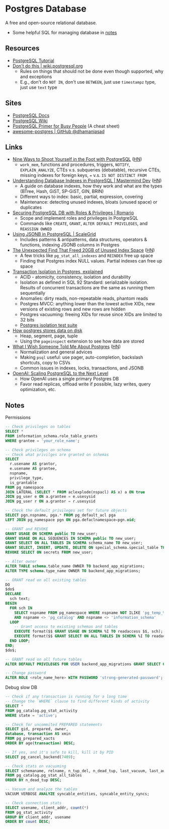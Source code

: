 # Postgres Database

A free and open-source relational database.

- Some helpful SQL for managing database in [notes](#notes)

## Resources

- [PostgreSQL Tutorial](https://www.postgresqltutorial.com/)
- [Don't do this | wiki.postgresql.org](https://wiki.postgresql.org/wiki/Don%27t_Do_This)
  - Rules on things that should not be done even though supported, why and
    exceptions
  - E.g., don't do `NOT IN`, don't use `BETWEEN`, just use `timestampz` type,
    just use `text` type

## Sites

- [PostgreSQL Docs](https://www.postgresql.org/docs/current/index.html)
- [PostgreSQL Wiki](https://wiki.postgresql.org/wiki/Main_Page)
- [PostgreSQL Primer for Busy People](https://zaiste.net/posts/postgresql-primer-for-busy-people/)
  (A cheat sheet)
- [awesome-postgres | GitHub @dhamaniasad](https://github.com/dhamaniasad/awesome-postgres)

## Links

- [Nine Ways to Shoot Yourself in the Foot with PostgreSQL](https://philbooth.me/blog/nine-ways-to-shoot-yourself-in-the-foot-with-postgresql)
  ([HN](https://news.ycombinator.com/item?id=35684220))
  - `work_mem`, functions and procedures, triggers, `NOTIFY`, `EXPLAIN_ANALYZE`,
    CTEs v.s. subqueries (debatable), recursive CTEs, missing indexes for
    foreign keys, `=` v.s. `IS NOT DISTINCT FROM`
- [Understanding Database Indexes in PostgreSQL | Mastermind Dev](https://blog.mastermind.dev/indexes-in-postgresql)
  ([HN](https://news.ycombinator.com/item?id=35978757))
  - A guide on database indexes, how they work and what are the types (BTree,
    Hash, GiST, SP-GiST, GIN, BRIN)
  - Different ways to index: basic, partial, expression, covering
  - Maintenance: detecting unused indexes, bloats (unused space) or duplicates
- [Securing PostgreSQL DB with Roles & Privileges | Romario](https://rlopzc.com/posts/securing-your-postgresql-db-with-roles--privileges/)
  - Scope and implement roles and privileges in PostgreSQL
  - Commands like `CREATE`, `GRANT`, `ALTER DEFAULT PRIVILEGES`, and
    `REASSIGN OWNED`
- [Using JSONB in PostgreSQL | ScaleGrid](https://scalegrid.io/blog/using-jsonb-in-postgresql-how-to-effectively-store-index-json-data-in-postgresql/)
  - Includes patterns & antipatterns, data structures, operators & functions,
    indexing JSONB columns in Postgres
- [The Unexpected Find That Freed 20GB of Unused Index Space](https://hakibenita.com/postgresql-unused-index-size)
  ([HN](https://news.ycombinator.com/item?id=37294793))
  - A few tricks like `pg_stat_all_indexes` and `REINDEX` free up space
  - Finding that Postgres index NULL values. Partial indexes can free up space
- [Transaction Isolation in Postgres, explained](https://www.thenile.dev/blog/transaction-isolation-postgres)
  - ACID - atomicity, consistency, isolation and durability
  - Isolation as defined in SQL 92 Standard: serializable isolation. Results of
    concurrent transactions are the same as running them sequentially
  - Anomalies: dirty reads, non-repeatable reads, phantom reads
  - Postgres MVCC: anything lower than the lowest active XIDs, new versions of
    existing rows and new rows are hidden
  - Postgres vacuuming: freeing XIDs for reuse since XIDs are limited to 32 bits
  - [Postgres isolation test suite](https://github.com/postgres/postgres/tree/master/src/test/isolation)
- [How postgres stores data on disk](https://drew.silcock.dev/blog/how-postgres-stores-data-on-disk/)
  - Heap, segment, page, tuple
  - Using the `pageinspect` extension to see how data are stored
- [What I Wish Someone Told Me About Postgres](https://challahscript.com/what_i_wish_someone_told_me_about_postgres)
  ([HN](https://news.ycombinator.com/item?id=42111896))
  - Normalization and general advices
  - Making `psql` useful: use pager, auto-completion, backslash shortcuts, copy
    to CSVs
  - Common issues in indexes, locks, transactions, and JSONB
- [OpenAI: Scaling PostgreSQL to the Next Level](https://www.pixelstech.net/article/1747708863-openai%3a-scaling-postgresql-to-the-next-level)
  - How OpenAI uses a single primary Postgres DB
  - Favor read replicas, offload write if possible, lazy writes, query
    optimization, etc.

## Notes

Permissions

```sql
-- Check privileges on tables
SELECT *
FROM information_schema.role_table_grants
WHERE grantee = 'your_role_name';

-- Check privileges on schema
-- Check what privilges are granted on schemas
SELECT
  r.usename AS grantor,
  e.usename AS grantee,
  nspname,
  privilege_type,
  is_grantable
FROM pg_namespace
JOIN LATERAL (SELECT * FROM aclexplode(nspacl) AS x) a ON true
JOIN pg_user e ON a.grantee = e.usesysid
JOIN pg_user r ON a.grantor = r.usesysid

-- Check the default privileges set for future objects
SELECT pgn.nspname, pga.* FROM pg_default_acl pga
LEFT JOIN pg_namespace pgn ON pga.defaclnamespace=pgn.oid;

-- GRANT and REVOKE
GRANT USAGE ON SCHEMA public TO new_user;
GRANT USAGE ON ALL SEQUENCES IN SCHEMA public TO new_user;
GRANT SELECT ON ALL TABLES IN SCHEMA schema_name TO new_user;
GRANT SELECT, INSERT, UPDATE, DELETE ON special_schema.special_table TO new_user;
REVOKE SELECT ON secrets FROM new_user;

-- Alter owner
ALTER TABLE schema.table_name OWNER TO backend_app_migrations;
ALTER TYPE schema.type_name OWNER TO backend_app_migrations;

-- GRANT read on all existing tables
DO
$do$
DECLARE
  sch text;
BEGIN
  FOR sch IN
	SELECT nspname FROM pg_namespace WHERE nspname NOT ILIKE 'pg_temp_%' AND nspname NOT ILIKE 'pg_toast%'
    AND nspname <> 'pg_catalog' AND nspname <> 'information_schema'
  LOOP
    -- Grant access to existing schemas and tables
    EXECUTE format($$ GRANT USAGE ON SCHEMA %I TO readaccess $$, sch);
    EXECUTE format($$ GRANT SELECT ON ALL TABLES IN SCHEMA %I TO readaccess $$, sch);
  END LOOP;
END;
$do$;

-- GRANT read on all future tables
ALTER DEFAULT PRIVILEGES FOR USER backend_app_migrations GRANT SELECT ON TABLES TO readaccess;

-- Change password
ALTER ROLE <role_name_here> WITH PASSWORD 'strong-generated-password';
```

Debug slow DB

```sql
-- Check if any transaction is running for a long time
-- Change the `WHERE` clause to find different kinds of activity
SELECT *
FROM pg_catalog.pg_stat_activity
WHERE state = 'active';

-- Check for uncommited PREPARED statements
SELECT gid, prepared, owner,
database, transaction AS xmin
FROM pg_prepared_xacts
ORDER BY age(transaction) DESC;

-- If yes, and it's safe to kill, kill it by PID
SELECT pg_cancel_backend(7489);

-- Check stats on vacuuming
SELECT schemaname, relname, n_tup_del, n_dead_tup, last_vacuum, last_autovacuum, *
FROM pg_catalog.pg_stat_all_tables
ORDER BY n_dead_tup DESC;

-- Vacuum and analyze the tables
VACUUM VERBOSE ANALYZE syncable_entities, syncable_entity_syncs;

-- Check connection stats
SELECT usename, client_addr, count(*)
FROM pg_stat_activity
GROUP BY client_addr, usename
ORDER BY count DESC;
```
